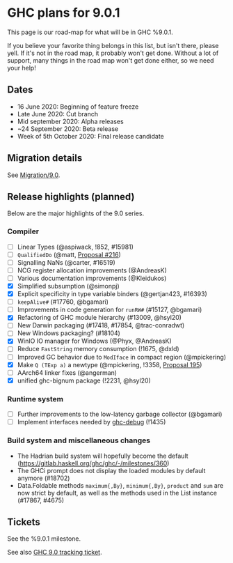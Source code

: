 # GHC plans for 9.0.1

This page is our road-map for what will be in GHC %9.0.1.

If you believe your favorite thing belongs in this list, but isn't there, please yell.  If it's not in the road map, it probably won't get done.  Without a lot of support, many things in the road map won't get done either, so we need your help!

## Dates

* 16 June 2020: Beginning of feature freeze
* Late June 2020: Cut branch
* Mid september 2020: Alpha releases
* ~24 September 2020: Beta release
* Week of 5th October 2020: Final release candidate


## Migration details

See [Migration/9.0](/migration/9.0).

## Release highlights (planned)

Below are the major highlights of the 9.0 series.

### Compiler

* [ ] Linear Types (@aspiwack, !852, #15981) 
* [ ] `QualifiedDo` (@matt, [Proposal #216](https://github.com/ghc-proposals/ghc-proposals/pull/216))
* [ ] Signalling NaNs (@carter, #16519)
* [ ] NCG register allocation improvements (@AndreasK)
* [ ] Various documentation improvements (@Kleidukos)
* [x] Simplified subsumption (@simonpj)
* [x] Explicit specificity in type variable binders (@gertjan423, #16393)
* [ ] `keepAlive#` (#17760, @bgamari)
* [ ] Improvements in code generation for `runRW#` (#15127, @bgamari)
* [x] Refactoring of GHC module hierarchy (#13009, @hsyl20)
* [ ] New Darwin packaging (#17418, #17854, @trac-conradwt)
* [ ] New Windows packaging? (#18104)
* [x] WinIO IO manager for Windows (@Phyx, @AndreasK)
* [ ] Reduce `FastString` memory consumption (!1675, @dxld)
* [ ] Improved GC behavior due to `ModIface` in compact region (@mpickering)
* [x] Make `Q (TExp a)` a newtype (@mpickering, !3358, [Proposal 195](https://github.com/ghc-proposals/ghc-proposals/pull/216))
* [ ] AArch64 linker fixes (@angerman)
* [x] unified ghc-bignum package (!2231, @hsyl20)

### Runtime system

 - [ ] Further improvements to the low-latency garbage collector (@bgamari)
 - [ ] Implement interfaces needed by [ghc-debug](https://github.com/bgamari/ghc-debug) (!1435)

### Build system and miscellaneous changes

- The Hadrian build system will hopefully become the default (https://gitlab.haskell.org/ghc/ghc/-/milestones/360)
- The GHCi prompt does not display the loaded modules by default anymore (#18702)
- Data.Foldable methods `maximum{,By}`, `minimum{,By}`, `product` and `sum` are now strict by default, as well as the methods used in the List instance (#17867, #4675)


## Tickets

See the %9.0.1 milestone.

See also [GHC 9.0 tracking ticket](https://gitlab.haskell.org/ghc/ghc/issues/18216).
